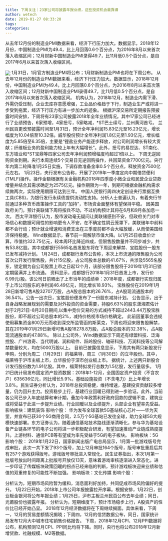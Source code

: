 ```yaml
---
title: 下周关注｜23家公司将披露年报业绩，这些投资机会最靠谱
author: wetech
date: 2019-01-27 08:33:20
tags: 
categories: 
---
```

从去年12月份的制造业PMI数据来看，经济下行压力加大。数据显示，2018年12月份，中国制造业PMI为49.4，比上月回落0.6个百分点，为2016年8月以来首次落入收缩区间；12月财新中国制造业PMI录得49.7，比11月低0.5个百分点，是自2017年6月以来首次落入收缩区间。
<!-- more -->
<img align="center" border="0" src="https://imgcdn.yicai.com/uppics/images/2019/01/b8d0d0adf9214ba3bb822712e60fdc54.jpg" />
1月31日，1月官方制造业PMI将公布；1月财新制造业PMI也将在下周公布。
从去年12月份的制造业PMI数据来看，经济下行压力加大。数据显示，2018年12月份，中国制造业PMI为49.4，比上月回落0.6个百分点，为2016年8月以来首次落入收缩区间；12月财新中国制造业PMI录得49.7，比11月低0.5个百分点，是自2017年6月以来首次落入收缩区间。
机构认为，2018年12月，制造业内需下滑、外需仍受压制，企业去库存意愿增强，工业品价格趋于下行，制造业生产或将进一步受到拖累，经济下行压力有进一步加大的迹象。
根据沪深交易所定期报告预披露时间安排，下周将有23家公司披露2018年全年业绩情况。其中17家公司已经进行了业绩预告，6家预增，4家扭亏，5家略减，*ST巴士续亏，兰州黄河首亏。
兰州民百更改预披露时间至1月31日，预计全年净利润15.83亿元至16.23亿元，增长幅度为10.04倍至10.32倍。威华股份预计全年净利润1.8亿元至1.93亿元，增长幅度为5.85倍至6.35倍，主要是“锂盐业务产能逐步释放，对公司利润增长有较大贡献；纤维板业务的盈利能力较上年有大幅增长”。此外，扭亏的易世达、ST南化、东方锆业和*ST宝鼎等四家公司去年净利润预增幅度均超过1倍以上。
下周无逆回购资金到期。央行本周连续5个交易日无逆回购操作，共回笼资金7700亿元。央行年内第二轮降准1月25日实施，下调存款准备金率0.5个百分点，释放资金7500亿元左右。
1月23日，央行发布公告称，开展了2019年一季度定向中期借贷便利(TMLF)操作。操作金额根据有关金融机构2018年四季度小微企业和民营企业贷款增量并结合其需求确定为2575亿元。操作期限为一年，到期可根据金融机构需求续做两次，实际使用期限可达到三年。
中国人民银行周四决定创设央行票据互换工具(CBS)，为银行发行永续债提供流动性支持。分析人士普遍认为，有着央行节前通过多种货币政策操作工具的“加持”，市场资金面整体有望保持平稳。
因美国政府关门，预计美联储下周将按兵不动，不过机构预计其将在6月和9月各加息一次。
西太平洋银行认为，股市波动毫无疑问让美联储感到不安，但政府关门对市场信心和数据可用性的影响更令人不安，在不确定性阴云笼罩下，美联储年中前料都不会行动；预计就业增速和消费支出在三季度前都不会大幅放缓，从而使美国经济保持稳健。
Wind数据显示，春节前一周解禁市值大降。以1月25日收盘价计算，市值约322.75亿元，较本周环比降近四成，但限售股数量并不同步减少，共有53.8亿股。其中成都银行5565名首发股东将在下周迎来解禁、宝胜股份一股东已发布减持计划。
1月24日，成都银行发布公告称，本次上市流通的限售股为公司首次公开发行限售股，共计15亿股，占公司股本总数的41.67%，共涉及5565名股东，锁定期为自公司股票上市之日起12个月，该部分限售股将于2019年1月31日锁定期届满并上市流通。
资料显示，成都银行2018年1月31日首发上市，发行价6.99元/股。该公司日前晒出了上市当年的成绩单：2018年度，成都银行实现归属于上市公司股东的净利润46.49亿元，同比增长18.93%。
宝胜股份在2019年1月28日新增可售A股32707万股，占A股总股本的26.76%，占A股现流通股本的36.54%。公告一出次日，宝胜股份便发布了一份股东减持计划。
公告显示，出于自身战略发展规划的需要及对外投资的资金需要，持股6.63%的股东潇湘君佑计划于2月21日-8月20日期间,以集中竞价交易的方式减持不超过2443.44万股宝胜股份，即不超过公司总股本的2%，减持价格视市场价格确定。
此前因董事会违规使用募集资金800万元而收到深交所监管函的斯莱克，下周也将迎来限售股解禁，其在2019年01月29日新增可售A股18278.8万股，占A股总股本的32.38%，占A股现流通股本的47.88%。
除以上公司外，Wind数据显示下周还有绿盟科技、泛海控股、广州浪奇、当代明诚、润和软件、跃岭股份、轴研科技、万润科技等公司解禁数量较大，均在5000万股以上。
目前已披露信息显示，下周共有两只新股发行申购，分别为周二（1月29日）的福莱特，周三（1月30日）的立华股份。其中，福莱特于沪市主板上市，立华股份于深市创业板上市。
据统计，上述两只新股合计发行股份数为1.91亿股。其中，福莱特拟发行总数为1.5亿股，发行量居多。
1月21日统计局发布固定资产投资数据：2018年1-12月，全国固定资产投资（不含农户）635636亿元，同比增长5.9%。基础设施投资（不含电力）比上年增长3.8%。民生证券分析认为，2018年总投资稳健，维持增速，基建投资贡献较多增量，仍为回升主力。投资稳步上行，基建行业回暖已得到进一步验证。此外，当前各公司已步入年底结算和审计期，叠加今年政策利好政府回款的逻辑不变，建筑业或将受益于此进一步提升业绩。行业回暖以及业绩提升，头部企业有望率先受益。
影响板块：建筑装饰
影响个股：
华为发布全球首款5G基站核心芯片——华为天罡，并宣布已获30个5G商用合同，2.5万个5G基站已发往全球，助力全球5G大规模快速部署。东方证券认为，随着通信基站技术路线逐渐清晰化，参与华为基站设备产业链各环节的电子公司将进一步积极配合研发，有望加速推动产业链成熟度提升。上游材料、通信PCB等有望成为率先受益于5G的电子板块。
影响板块：5G
影响个股：
2019年1月22日，国家新闻出版广电总局显示，1月第一批游戏版号完成审批，此次一共下发了93个版号，加上12月审批164个版号，版号审批重启后共有257个游戏获得版号。游戏版号审批进入常规化。民生证券指出，本次1月第一批版号放出时间距离上批版号开放仅13天，意味着游戏审核逐渐进入常态化，进一步印证了传媒板块政策回暖的拐点已经来临的判断，预计游戏板块迎来业绩和估值的双重修复的可能性不断加强。
影响板块：文化传媒
影响个股：
 
 
分析认为，短期市场风险暂为缓和，消息面利好加持，共同促成市场风险偏好的提升。
1月22日开始，2018年上市公司年报披露拉开序幕。根据安排，1月22日，创业板金银河将公布年报业绩；1月25日，沪市主板兰州民百公布去年业绩；同日，光莆股份也披露年报。
分析认为，短期维度下，预计市场稳步上行，A股资产的性价比已经开始凸显。
2018年12月经济数据将在下周继续揭面。具体来看，下周一，12月的贸易差额情况揭晓；下周四，12月的信贷数据公布，同日，国家统计局发布12月大中城市住宅销售价格报告。
下周，2018年12月CPI、12月PPI数据将公布，机构预测12月CPI、PPI同比均将下降。同时，央行也将公布2018年12月新增贷款、社融规模、M2等数据。
